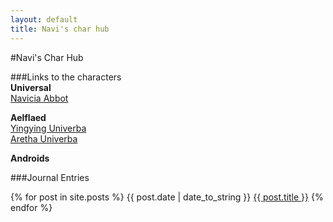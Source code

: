 ```yaml
---
layout: default
title: Navi's char hub
---
```

#Navi's Char Hub

<nav>  
  
###Links to the characters  
__Universal__  
[Navicia Abbot](/navi)  
  
__Aelflaed__  
[Yingying Univerba](/mizu)  
[Aretha Univerba](/camelot)  
  
__Androids__  
  
</nav>  

###Journal Entries

{% for post in site.posts %}
{{ post.date | date_to_string }}  [{{ post.title }}]({{post.url}})
{% endfor %}
